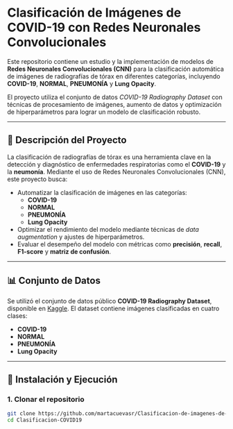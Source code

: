 # Clasificación de Imágenes de COVID-19 con Redes Neuronales Convolucionales

Este repositorio contiene un estudio y la implementación de modelos de **Redes Neuronales Convolucionales (CNN)** para la clasificación automática de imágenes de radiografías de tórax en diferentes categorías, incluyendo **COVID-19**, **NORMAL**, **PNEUMONÍA** y **Lung Opacity**. 

El proyecto utiliza el conjunto de datos *COVID-19 Radiography Dataset* con técnicas de procesamiento de imágenes, aumento de datos y optimización de hiperparámetros para lograr un modelo de clasificación robusto.

---

## 📝 Descripción del Proyecto

La clasificación de radiografías de tórax es una herramienta clave en la detección y diagnóstico de enfermedades respiratorias como el **COVID-19** y la **neumonía**. Mediante el uso de Redes Neuronales Convolucionales (CNN), este proyecto busca:

- Automatizar la clasificación de imágenes en las categorías:
  - **COVID-19**
  - **NORMAL**
  - **PNEUMONÍA**
  - **Lung Opacity**
- Optimizar el rendimiento del modelo mediante técnicas de *data augmentation* y ajustes de hiperparámetros.
- Evaluar el desempeño del modelo con métricas como **precisión**, **recall**, **F1-score** y **matriz de confusión**.

---

## 📊 Conjunto de Datos

Se utilizó el conjunto de datos público **COVID-19 Radiography Dataset**, disponible en [Kaggle](https://www.kaggle.com/tawsifurrahman/covid19-radiography-database). El dataset contiene imágenes clasificadas en cuatro clases: 

- **COVID-19**
- **NORMAL**
- **PNEUMONÍA**
- **Lung Opacity**

---

## 🚀 Instalación y Ejecución

### 1. Clonar el repositorio
```bash
git clone https://github.com/martacuevasr/Clasificacion-de-imagenes-de-COVID-19.git
cd Clasificacion-COVID19
